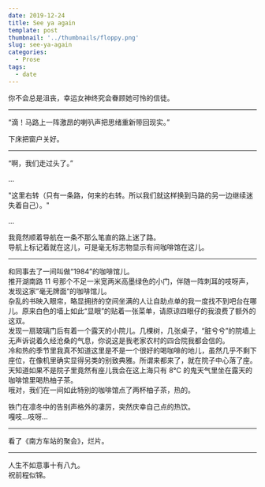 ```yaml
---
date: 2019-12-24
title: See ya again
template: post
thumbnail: '../thumbnails/floppy.png'
slug: see-ya-again
categories:
  - Prose
tags:
  - date
---
```


你不会总是沮丧，幸运女神终究会眷顾她可怜的信徒。

---

“滴！马路上一阵激昂的喇叭声把思绪重新带回现实。”

下床把窗户关好。

---

“啊，我们走过头了。”

...

"这里右转（只有一条路，何来的右转。所以我们就这样换到马路的另一边继续迷失着自己）。"

...

我竟然顺着导航在一条不那么笔直的路上迷了路。<br />
导航上标记着就在这儿，可是毫无标志物显示有间咖啡馆在这儿。

---

和同事去了一间叫做“1984”的咖啡馆儿。<br />
推开湖南路 11 号那个不足一米宽两米高墨绿色的小门，伴随一阵刺耳的吱呀声，发现这家”毫无牌面“的咖啡馆儿。<br />
杂乱的书映入眼帘，略显拥挤的空间坐满的人让自助点单的我一度找不到吧台在哪儿。原来白色的墙上如此“显眼”的贴着一张菜单，请原谅四眼仔的我浪费了额外的这双。<br />
发现一扇玻璃门后有着一个露天的小院儿。几棵树，几张桌子，“脏兮兮”的院墙上无声诉说着久经沧桑的气息，你说这是我老家农村的四合院我都会信的。<br />
冷和热的季节里我真不知道这里是不是一个很好的喝咖啡的地儿，虽然几乎不剩下座位，在像机里确实显得另类的别致典雅。所谓来都来了，就在院子中心落了座。<br />
天知道如果不是院子里竟然有座儿我会在这上海只有 8°C 的鬼天气里坐在露天的咖啡馆里喝热柚子茶。<br />
哦对，我们在一间如此特别的咖啡馆点了两杯柚子茶，热的。

铁门在凛冬中的告别声格外的凄厉，突然庆幸自己点的热饮。<br />
嘎吱...吱呀...

---

看了《南方车站的聚会》，烂片。

---

人生不如意事十有八九。<br />
祝前程似锦。
